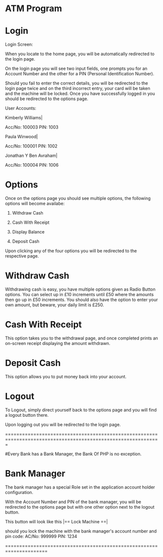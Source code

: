 ATM Program
===========

Login
=======

Login Screen:

When you locate to the home page, you will be automatically redirected to the login page.

On the login page you will see two input fields, one prompts you for an Account Number and the other for a PIN (Personal Identification Number).

Should you fail to enter the correct details, you will be redirected to the login page twice and on the third incorrect entry, your card will be taken and the machine will be locked.
Once you have successfully logged in you should be redirected to the options page.

User Accounts:

Kimberly Williams|

Acc/No: 100003
PIN:    1003

Paula Winwood|

Acc/No: 100001
PIN:    1002

Jonathan Y Ben Avraham|

Acc/No: 100004
PIN:    1006

Options
=========

Once on the options page you should see multiple options, the following options will become availabe:

1) Withdraw Cash

2) Cash With Receipt

3) Display Balance

4) Deposit Cash

Upon clicking any of the four options you will be redirected to the respective page.

Withdraw Cash
=============

Withdrawing cash is easy, you have multiple options given as Radio Button options. You can select up in £10 increments until £50 where the amounts then go up in £50 increments.
You should also have the option to enter your own amount, but beware, your daily limit is £250.



Cash With Receipt
=================

This option takes you to the withdrawal page, and once completed prints an on-screen receipt displaying the amount withdrawn.

Deposit Cash
==================

This option allows you to put money back into your account.


Logout
===============
To Logout, simply direct yourself back to the options page and you will find a logout button there.

Upon logging out you will be redirected to the login page.

=============================================================================================================

#Every Bank has a Bank Manager, the Bank Of PHP is no exception.

Bank Manager
================
The bank manager has a special Role set in the application account holder configuration.

With the Account Number and PIN of the bank manager, you will be redirected to the options page but with one other option next to the logout button.

This button will look like this |== Lock Machine ==|

should you lock the machine with the bank manager's account number and pin code:
AC/No: 999999
PIN:   1234

=====================================================================